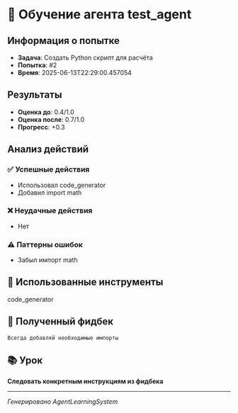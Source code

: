 # 🧠 Обучение агента test_agent

## Информация о попытке
- **Задача**: Создать Python скрипт для расчёта
- **Попытка**: #2
- **Время**: 2025-06-13T22:29:00.457054

## Результаты
- **Оценка до**: 0.4/1.0
- **Оценка после**: 0.7/1.0
- **Прогресс**: +0.3

## Анализ действий

### ✅ Успешные действия
- Использовал code_generator
- Добавил import math

### ❌ Неудачные действия
- Нет

### ⚠️ Паттерны ошибок
- Забыл импорт math

## 🔧 Использованные инструменты
code_generator

## 📝 Полученный фидбек
```
Всегда добавляй необходимые импорты
```

## 📚 Урок
**Следовать конкретным инструкциям из фидбека**

---
*Генерировано AgentLearningSystem*
